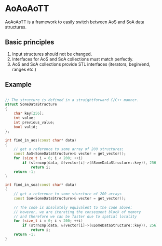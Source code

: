 # AoAoAoTT

AoAoAoTT is a framework to easily switch between AoS and SoA data structures.

## Basic principles

1. Input structures should not be changed.
2. Interfaces for AoS and SoA collections must match perfectly.
3. AoS and SoA collections provide STL interfaces (iterators, begin/end, ranges etc.)

## Example

```c++

// The structure is defined in a straightforward C/C++ manner.
struct SomeDataStructure
{
    char key[256];
    int value;
    int previous_value;
    bool valid;
};

int find_in_aos(const char* data)
{
    // get a reference to some array of 200 structures;
    const AoS<SomeDataStructure>& vector = get_vector();
    for (size_t i = 0; i < 200; ++i)
        if (strncmp(data, &(vector[i]->(&SomeDataStructure::key)), 256)
            return i;
    return -1;
}

int find_in_soa(const char* data)
{
    // get a reference to some sturcture of 200 arrays
    const SoA<SomeDataStructure>& vector = get_vector();
    
    // The code is absolutely equivalent to the code above;
    // however, we are iterating the consequent block of memory
    // and therefore we can be faster due to spatial locality
    for (size_t i = 0; i < 200; ++i)
        if (strncmp(data, &(vector[i]->(&SomeDataStructure::key)), 256)
            return i;
    return -1;
}
```
